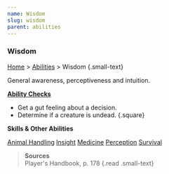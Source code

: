 ```yaml
---
name: Wisdom
slug: wisdom
parent: abilities
---
```

### Wisdom
[Home](dm-operations-center) > [Abilities](abilities) > Wisdom {.small-text}

General awareness, perceptiveness and intuition.

**[Ability Checks](ability-check)**<br/>
- Get a gut feeling about a decision.
- Determine if a creature is undead.
{.square}

**Skills & Other Abilities**
<div id="menu-container">
    <a href="animal-handling">Animal Handling</a>
    <a href="insight">Insight</a>
    <a href="medicine">Medicine</a>
    <a href="perception">Perception</a>
    <a href="survival">Survival</a>
</div>

> **Sources** <br/>
> Player's Handbook, p. 178
{.read .small-text}


